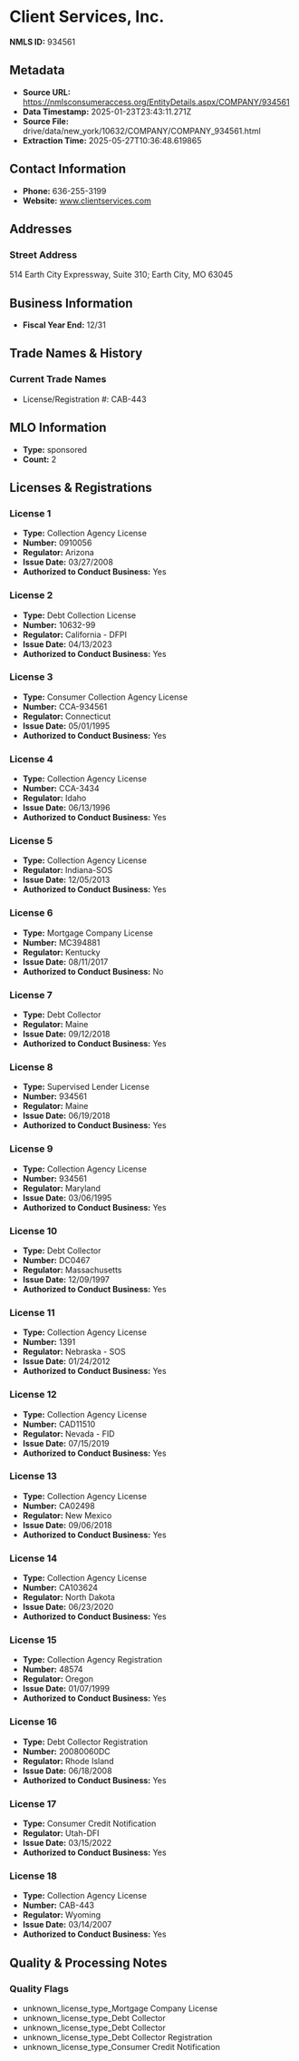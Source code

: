 # Client Services, Inc.

**NMLS ID:** 934561

## Metadata
- **Source URL:** https://nmlsconsumeraccess.org/EntityDetails.aspx/COMPANY/934561
- **Data Timestamp:** 2025-01-23T23:43:11.271Z
- **Source File:** drive/data/new_york/10632/COMPANY/COMPANY_934561.html
- **Extraction Time:** 2025-05-27T10:36:48.619865

## Contact Information
- **Phone:** 636-255-3199
- **Website:** www.clientservices.com

## Addresses
### Street Address
514 Earth City Expressway, Suite 310; Earth City, MO 63045

## Business Information
- **Fiscal Year End:** 12/31

## Trade Names & History
### Current Trade Names
- License/Registration #: CAB-443

## MLO Information
- **Type:** sponsored
- **Count:** 2

## Licenses & Registrations

### License 1
- **Type:** Collection Agency License
- **Number:** 0910056
- **Regulator:** Arizona
- **Issue Date:** 03/27/2008
- **Authorized to Conduct Business:** Yes

### License 2
- **Type:** Debt Collection License
- **Number:** 10632-99
- **Regulator:** California - DFPI
- **Issue Date:** 04/13/2023
- **Authorized to Conduct Business:** Yes

### License 3
- **Type:** Consumer Collection Agency License
- **Number:** CCA-934561
- **Regulator:** Connecticut
- **Issue Date:** 05/01/1995
- **Authorized to Conduct Business:** Yes

### License 4
- **Type:** Collection Agency License
- **Number:** CCA-3434
- **Regulator:** Idaho
- **Issue Date:** 06/13/1996
- **Authorized to Conduct Business:** Yes

### License 5
- **Type:** Collection Agency License
- **Regulator:** Indiana-SOS
- **Issue Date:** 12/05/2013
- **Authorized to Conduct Business:** Yes

### License 6
- **Type:** Mortgage Company License
- **Number:** MC394881
- **Regulator:** Kentucky
- **Issue Date:** 08/11/2017
- **Authorized to Conduct Business:** No

### License 7
- **Type:** Debt Collector
- **Regulator:** Maine
- **Issue Date:** 09/12/2018
- **Authorized to Conduct Business:** Yes

### License 8
- **Type:** Supervised Lender License
- **Number:** 934561
- **Regulator:** Maine
- **Issue Date:** 06/19/2018
- **Authorized to Conduct Business:** Yes

### License 9
- **Type:** Collection Agency License
- **Number:** 934561
- **Regulator:** Maryland
- **Issue Date:** 03/06/1995
- **Authorized to Conduct Business:** Yes

### License 10
- **Type:** Debt Collector
- **Number:** DC0467
- **Regulator:** Massachusetts
- **Issue Date:** 12/09/1997
- **Authorized to Conduct Business:** Yes

### License 11
- **Type:** Collection Agency License
- **Number:** 1391
- **Regulator:** Nebraska - SOS
- **Issue Date:** 01/24/2012
- **Authorized to Conduct Business:** Yes

### License 12
- **Type:** Collection Agency License
- **Number:** CAD11510
- **Regulator:** Nevada - FID
- **Issue Date:** 07/15/2019
- **Authorized to Conduct Business:** Yes

### License 13
- **Type:** Collection Agency License
- **Number:** CA02498
- **Regulator:** New Mexico
- **Issue Date:** 09/06/2018
- **Authorized to Conduct Business:** Yes

### License 14
- **Type:** Collection Agency License
- **Number:** CA103624
- **Regulator:** North Dakota
- **Issue Date:** 06/23/2020
- **Authorized to Conduct Business:** Yes

### License 15
- **Type:** Collection Agency Registration
- **Number:** 48574
- **Regulator:** Oregon
- **Issue Date:** 01/07/1999
- **Authorized to Conduct Business:** Yes

### License 16
- **Type:** Debt Collector Registration
- **Number:** 20080060DC
- **Regulator:** Rhode Island
- **Issue Date:** 06/18/2008
- **Authorized to Conduct Business:** Yes

### License 17
- **Type:** Consumer Credit Notification
- **Regulator:** Utah-DFI
- **Issue Date:** 03/15/2022
- **Authorized to Conduct Business:** Yes

### License 18
- **Type:** Collection Agency License
- **Number:** CAB-443
- **Regulator:** Wyoming
- **Issue Date:** 03/14/2007
- **Authorized to Conduct Business:** Yes

## Quality & Processing Notes
### Quality Flags
- unknown_license_type_Mortgage Company License
- unknown_license_type_Debt Collector
- unknown_license_type_Debt Collector
- unknown_license_type_Debt Collector Registration
- unknown_license_type_Consumer Credit Notification
